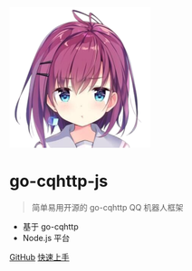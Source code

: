 <!-- _coverpage.md -->

![logo](./logo.png)

# go-cqhttp-js

> 简单易用开源的 go-cqhttp QQ 机器人框架

- 基于 go-cqhttp
- Node.js 平台

[GitHub](https://github.com/7-liang/go-cqhttp-js)
[快速上手](preparation)